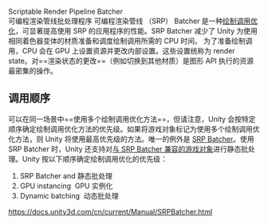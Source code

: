 Scriptable Render Pipeline Batcher  
可编程渲染管线批处理程序
可编程渲染管线 （SRP） Batcher 是一种[绘制调用优化](https://docs.unity3d.com/cn/current/Manual/optimizing-draw-calls.html)，可显著提高使用 SRP 的应用程序的性能。SRP Batcher 减少了 Unity 为使用相同着色器变体的材质准备和调度绘制调用所需的 CPU 时间。
为了准备绘制调用，CPU 会在 GPU 上设置资源并更改内部设置。这些设置统称为 render state。对==渲染状态的更改==（例如切换到其他材质）是图形 API 执行的资源最密集的操作。

## 调用顺序
可以在同一场景中==使用多个绘制调用优化方法==，但请注意，Unity 会按特定顺序确定绘制调用优化方法的优先级。如果将游戏对象标记为使用多个绘制调用优化方法，则 Unity 将使用最高优先级的方法。唯一的例外是 [SRP Batcher](https://docs.unity3d.com/cn/current/Manual/SRPBatcher.html)。使用 SRP Batcher 时，Unity 还支持对[与 SRP Batcher 兼容的游戏对象](https://docs.unity3d.com/cn/current/Manual/SRPBatcher.html#gameobject-compatibility)进行静态批处理。Unity 按以下顺序确定绘制调用优化的优先级：

1. SRP Batcher and 静态批处理
2. GPU instancing  GPU 实例化
3. Dynamic batching  动态批处理

https://docs.unity3d.com/cn/current/Manual/SRPBatcher.html